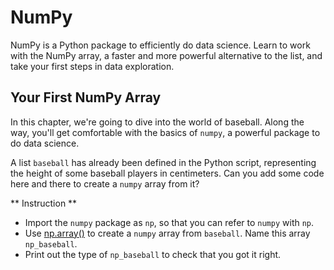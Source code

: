 # NumPy

NumPy is a Python package to efficiently do data science. Learn to work with the NumPy array, a faster and more powerful alternative to the list, and take your first steps in data exploration.

## Your First NumPy Array

In this chapter, we're going to dive into the world of baseball. Along the way, you'll get comfortable with the basics of `numpy`, a powerful package to do data science.

A list `baseball` has already been defined in the Python script, representing the height of some baseball players in centimeters. Can you add some code here and there to create a `numpy` array from it?

 ** Instruction **
- Import the `numpy` package as `np`, so that you can refer to `numpy` with `np`.
- Use [np.array()](http://docs.scipy.org/doc/numpy-1.10.0/glossary.html#term-array) to create a `numpy` array from `baseball`. Name this array `np_baseball`.
- Print out the type of `np_baseball` to check that you got it right.